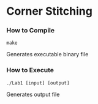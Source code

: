 # Corner Stitching
### How to Compile
```linux
make
```
Generates executable binary file
### How to Execute
```linux
./Lab1 [input] [output]
```
Generates output file
